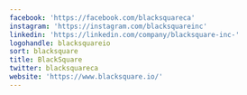 ```yaml
---
facebook: 'https://facebook.com/blacksquareca'
instagram: 'https://instagram.com/blacksquareinc'
linkedin: 'https://linkedin.com/company/blacksquare-inc-'
logohandle: blacksquareio
sort: blacksquare
title: BlackSquare
twitter: blacksquareca
website: 'https://www.blacksquare.io/'
---
```

